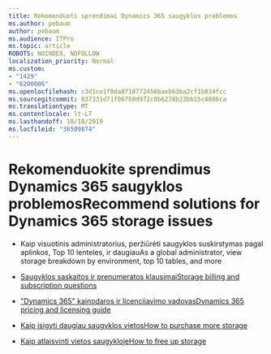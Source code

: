 ```yaml
---
title: Rekomenduoti sprendimai Dynamics 365 saugyklos problemos
ms.author: pebaum
author: pebaum
ms.audience: ITPro
ms.topic: article
ROBOTS: NOINDEX, NOFOLLOW
localization_priority: Normal
ms.custom:
- "1429"
- "6200006"
ms.openlocfilehash: c3d1ce1f0da0710772456baeb63ba2cf1b834fcc
ms.sourcegitcommit: 037331d71f06750d972c0b6278b23bb15c4806ca
ms.translationtype: MT
ms.contentlocale: lt-LT
ms.lasthandoff: 10/18/2019
ms.locfileid: "36509874"
---
```

# <a name="recommend-solutions-for-dynamics-365-storage-issues"></a><span data-ttu-id="a73c3-102">Rekomenduokite sprendimus Dynamics 365 saugyklos problemos</span><span class="sxs-lookup"><span data-stu-id="a73c3-102">Recommend solutions for Dynamics 365 storage issues</span></span>

* <span data-ttu-id="a73c3-103">Kaip visuotinis administratorius, peržiūrėti saugyklos suskirstymas pagal aplinkos, Top 10 lenteles, ir daugiau</span><span class="sxs-lookup"><span data-stu-id="a73c3-103">As a global administrator, view storage breakdown by environment, top 10 tables, and more</span></span>

* [<span data-ttu-id="a73c3-104">Saugyklos sąskaitos ir prenumeratos klausimai</span><span class="sxs-lookup"><span data-stu-id="a73c3-104">Storage billing and subscription questions</span></span>](https://docs.microsoft.com/dynamics365/customer-engagement/admin/contact-information-microsoft-dynamics-365-online-billing-support)

* [<span data-ttu-id="a73c3-105">"Dynamics 365" kainodaros ir licencijavimo vadovas</span><span class="sxs-lookup"><span data-stu-id="a73c3-105">Dynamics 365 pricing and licensing guide</span></span>](https://dynamics.microsoft.com/pricing/)

* [<span data-ttu-id="a73c3-106">Kaip įsigyti daugiau saugyklos vietos</span><span class="sxs-lookup"><span data-stu-id="a73c3-106">How to purchase more storage</span></span>](https://docs.microsoft.com/dynamics365/customer-engagement/admin/manage-storage#add-storage-to-dynamics-365-online)

* [<span data-ttu-id="a73c3-107">Kaip atlaisvinti vietos saugykloje</span><span class="sxs-lookup"><span data-stu-id="a73c3-107">How to free up storage</span></span>](https://docs.microsoft.com/dynamics365/customer-engagement/admin/free-storage-space)
